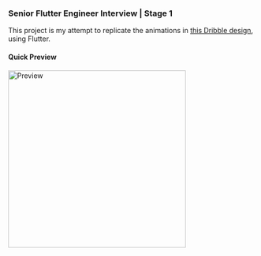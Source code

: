### Senior Flutter Engineer Interview | Stage 1

This project is my attempt to replicate the animations in [this Dribble design](https://dribbble.com/shots/23780608-Real-Estate-App), using Flutter.

#### Quick Preview
<img src="/preview.gif" width="360"  alt="Preview"/>
